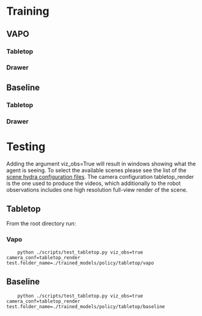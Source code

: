 # Training
## VAPO
### Tabletop
### Drawer

## Baseline
### Tabletop
### Drawer

# Testing
Adding the argument viz_obs=True will result in windows showing what the agent is seeing. To select the available scenes please see the list of the [scene hydra configuration files](../config/scene).
The camera configuration tabletop_render is the one used to produce the videos, which additionally to the robot observations includes one high resolution full-view render of the scene.

## Tabletop
From the root directory run:
### Vapo
```
    python ./scripts/test_tabletop.py viz_obs=true camera_conf=tabletop_render test.folder_name=./trained_models/policy/tabletop/vapo
```

## Baseline
```
    python ./scripts/test_tabletop.py viz_obs=true camera_conf=tabletop_render test.folder_name=./trained_models/policy/tabletop/baseline
```